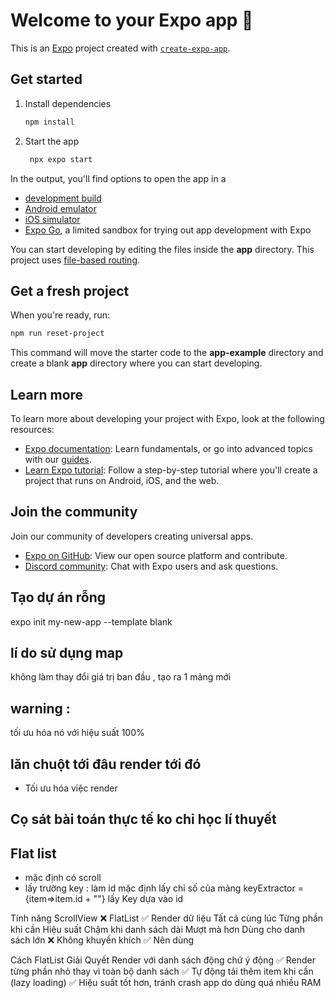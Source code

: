 # Welcome to your Expo app 👋

This is an [Expo](https://expo.dev) project created with [`create-expo-app`](https://www.npmjs.com/package/create-expo-app).

## Get started

1. Install dependencies

   ```bash
   npm install
   ```

2. Start the app

   ```bash
    npx expo start
   ```

In the output, you'll find options to open the app in a

- [development build](https://docs.expo.dev/develop/development-builds/introduction/)
- [Android emulator](https://docs.expo.dev/workflow/android-studio-emulator/)
- [iOS simulator](https://docs.expo.dev/workflow/ios-simulator/)
- [Expo Go](https://expo.dev/go), a limited sandbox for trying out app development with Expo

You can start developing by editing the files inside the **app** directory. This project uses [file-based routing](https://docs.expo.dev/router/introduction).

## Get a fresh project

When you're ready, run:

```bash
npm run reset-project
```

This command will move the starter code to the **app-example** directory and create a blank **app** directory where you can start developing.

## Learn more

To learn more about developing your project with Expo, look at the following resources:

- [Expo documentation](https://docs.expo.dev/): Learn fundamentals, or go into advanced topics with our [guides](https://docs.expo.dev/guides).
- [Learn Expo tutorial](https://docs.expo.dev/tutorial/introduction/): Follow a step-by-step tutorial where you'll create a project that runs on Android, iOS, and the web.

## Join the community

Join our community of developers creating universal apps.

- [Expo on GitHub](https://github.com/expo/expo): View our open source platform and contribute.
- [Discord community](https://chat.expo.dev): Chat with Expo users and ask questions.

## Tạo dự án rỗng

expo init my-new-app --template blank

## lí do sử dụng map

không làm thay đổi giá trị ban đầu , tạo ra 1 mảng mới

## warning :

tối ưu hóa nó với hiệu suất 100%

## lăn chuột tới đâu render tới đó
- Tối ưu hóa việc render 

## Cọ sát bài toán thực tế ko chỉ học lí thuyết


## Flat list
- mặc định có scroll 
- lấy trường key : làm id 
mặc định lấy chỉ số của mảng
keyExtractor = {item=>item.id + ""}
lấy Key dựa vào id

Tính năng	ScrollView ❌	FlatList ✅
Render dữ liệu	Tất cả cùng lúc	Từng phần khi cần
Hiệu suất	Chậm khi danh sách dài	Mượt mà hơn
Dùng cho danh sách lớn	❌ Không khuyến khích	✅ Nên dùng

Cách FlatList Giải Quyết
Render với danh sách động chứ ý động
✅ Render từng phần nhỏ thay vì toàn bộ danh sách
✅ Tự động tải thêm item khi cần (lazy loading)
✅ Hiệu suất tốt hơn, tránh crash app do dùng quá nhiều RAM